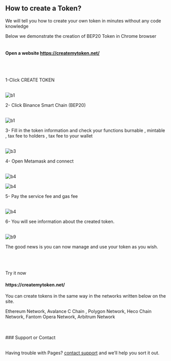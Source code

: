 ## How to create a Token?


We will tell you how to create your own token in minutes without any code knowledge


Below we demonstrate the creation of BEP20 Token in Chrome browser
<br>
<br>

<h4 id="Open-a-website-https://createmytoken.net/"> Open a website <a href="https://createmytoken.net/" target="_blank">https://createmytoken.net/</a></h4>
<br>
<br>

1-Click CREATE TOKEN
<br>
<br>


![b1](https://i.imgur.com/Uq8tqwV.png)





2- Click  Binance Smart Chain (BEP20)
<br>
<br>



![b1](https://i.imgur.com/0MvEaAn.png)







3- Fill in the token information and check your functions burnable , mintable , tax fee to holders , tax fee to your wallet
<br>
<br>




![b3](https://i.imgur.com/4fogCnd.png)







4- Open Metamask and connect
<br>
<br>




![b4](https://i.imgur.com/wU8ma5Y.png)

![b4](https://i.imgur.com/VBRlEj4.png)







5- Pay the service fee and gas fee
<br>
<br>




![b4](https://i.imgur.com/vN0uMDV.png)



6- You will see information about the created token.
<br>
<br>



![b9](https://i.imgur.com/OnWBB3U.png)




The good news is you can now manage and use your token as you wish.
<br>
<br>




<br>
<br>
Try it now <h4 <a href="https://createmytoken.net/" target="_blank">https://createmytoken.net/</a></h4>


You can create tokens in the same way in the networks written below on the site.


Ethereum Network, Avalance C Chain , Polygon Network, Heco Chain Network, Fantom Opera Network, Arbitrum Network 

<br>
<br>
### Support or Contact
<br>
<br>

Having trouble with Pages?  [contact support](https://createmytoken.net/contact) and we’ll help you sort it out.

